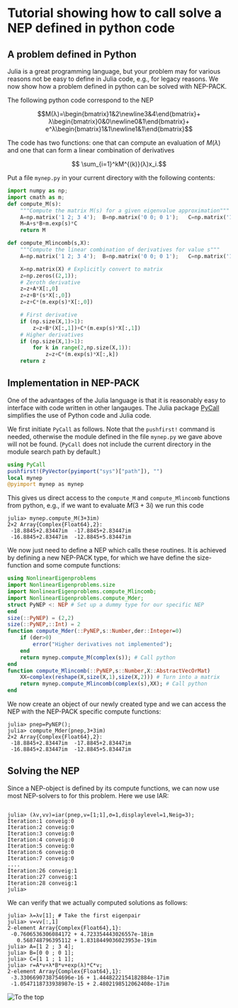 # Tutorial showing how to call solve a NEP defined in python code

## A problem defined in Python

Julia is a great programming language,
but your problem may for various reasons
not be easy to define in Julia code, e.g., for legacy reasons.
We now show how a problem defined in python can be solved
with NEP-PACK.

The following python code correspond to the NEP
```math
M(λ)=\begin{bmatrix}1&2\newline3&4\end{bmatrix}+
λ\begin{bmatrix}0&0\newline0&1\end{bmatrix}+
e^λ\begin{bmatrix}1&1\newline1&1\end{bmatrix}
```
The code has two functions:
one that can compute an evaluation of $M(λ)$ and
one that can form a linear combination of derivatives
```math
  \sum_{i=1}^kM^{(k)}(λ)x_i.
```
Put a file  `mynep.py`  in your current directory with the following contents:
```python
import numpy as np;
import cmath as m;
def compute_M(s):
    """Compute the matrix M(s) for a given eigenvalue approximation"""
    A=np.matrix('1 2; 3 4');  B=np.matrix('0 0; 0 1');   C=np.matrix('1 1; 1 1');
    M=A+s*B+m.exp(s)*C
    return M

def compute_Mlincomb(s,X):
    """Compute the linear combination of derivatives for value s"""
    A=np.matrix('1 2; 3 4');  B=np.matrix('0 0; 0 1');   C=np.matrix('1 1; 1 1');

    X=np.matrix(X) # Explicitly convert to matrix
    z=np.zeros((2,1));
    # Zeroth derivative
    z=z+A*X[:,0]
    z=z+B*(s*X[:,0])
    z=z+C*(m.exp(s)*X[:,0])

    # First derivative
    if (np.size(X,1)>1):
        z=z+B*(X[:,1])+C*(m.exp(s)*X[:,1])
    # Higher derivatives
    if (np.size(X,1)>1):
        for k in range(2,np.size(X,1)):
            z=z+C*(m.exp(s)*X[:,k])
    return z
```

## Implementation in NEP-PACK

One of the advantages of the Julia language is that it
is reasonably easy to interface with code written in
other langauges. The Julia package [PyCall](https://github.com/JuliaPy/PyCall.jl)
simplifies the use of Python code and Julia code.


We first initiate `PyCall` as follows. Note that the `pushfirst!` command
is needed, otherwise the module defined in the file `mynep.py` we gave
above will not be found. (`PyCall` does not include the current directory in the module search path by default.)

```julia
using PyCall
pushfirst!(PyVector(pyimport("sys")["path"]), "")
local mynep
@pyimport mynep as mynep
```
This gives us direct access to the `compute_M`
and `compute_Mlincomb` functions from python, e.g.,
if we want to evaluate $M(3+3i)$ we run this code
```julia-repl
julia> mynep.compute_M(3+3im)
2×2 Array{Complex{Float64},2}:
 -18.8845+2.83447im  -17.8845+2.83447im
 -16.8845+2.83447im  -12.8845+5.83447im
```

We now just need to define a NEP which calls these routines.
It is achieved by defining a new NEP-PACK type, for
which we have define the size-function and some compute
functions:

```julia
using NonlinearEigenproblems
import NonlinearEigenproblems.size
import NonlinearEigenproblems.compute_Mlincomb;
import NonlinearEigenproblems.compute_Mder;
struct PyNEP <: NEP # Set up a dummy type for our specific NEP
end
size(::PyNEP) = (2,2)
size(::PyNEP,::Int) = 2
function compute_Mder(::PyNEP,s::Number,der::Integer=0)
    if (der>0)
        error("Higher derivatives not implemented");
    end
    return mynep.compute_M(complex(s)); # Call python
end
function compute_Mlincomb(::PyNEP,s::Number,X::AbstractVecOrMat)
    XX=complex(reshape(X,size(X,1),size(X,2))) # Turn into a matrix
    return mynep.compute_Mlincomb(complex(s),XX); # Call python
end
```
We now create an object of our newly created type and we can access the
NEP with the NEP-PACK specific compute functions:
```julia-repl
julia> pnep=PyNEP();
julia> compute_Mder(pnep,3+3im)
2×2 Array{Complex{Float64},2}:
 -18.8845+2.83447im  -17.8845+2.83447im
 -16.8845+2.83447im  -12.8845+5.83447im
```

## Solving the NEP

Since a NEP-object is defined by its compute functions,
we can now use most NEP-solvers to for this problem.
Here we use IAR:
```julia-repl

julia> (λv,vv)=iar(pnep,v=[1;1],σ=1,displaylevel=1,Neig=3);
Iteration:1 conveig:0
Iteration:2 conveig:0
Iteration:3 conveig:0
Iteration:4 conveig:0
Iteration:5 conveig:0
Iteration:6 conveig:0
Iteration:7 conveig:0
....
Iteration:26 conveig:1
Iteration:27 conveig:1
Iteration:28 conveig:1
julia>
```
We can verify that we actually computed solutions as follows:
```julia-repl
julia> λ=λv[1]; # Take the first eigenpair
julia> v=vv[:,1]
2-element Array{Complex{Float64},1}:
 -0.7606536306084172 + 4.723354443026557e-18im
   0.568748796395112 + 1.8318449036023953e-19im
julia> A=[1 2 ; 3 4];
julia> B=[0 0 ; 0 1];
julia> C=[1 1 ; 1 1];
julia> r=A*v+λ*B*v+exp(λ)*C*v;
2-element Array{Complex{Float64},1}:
 -3.3306690738754696e-16 + 1.4448222154182884e-17im
 -1.0547118733938987e-15 + 2.4802198512062408e-17im
```


![To the top](http://jarlebring.se/onepixel.png?NEPPACKDOC_PYTHON1)
